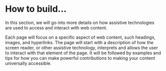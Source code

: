 # How to build...

In this section, we will go into more details on how assistive technologies are used to access and interact with web content.

Each page will focus on a specific aspect of web content, such headings, images, and hyperlinks. The page will start with a description of how the screen reader, or other assistive technology, interprets and allows the user to interact with that element of the page. It will be followed by examples and tips for how you can make powerful contributions to making your content universally accessible.

